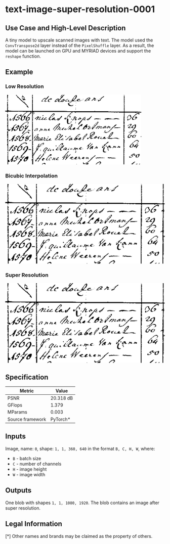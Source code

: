 # text-image-super-resolution-0001

## Use Case and High-Level Description

A tiny model to upscale scanned images with text. The model used the `ConvTranspose2d` layer instead
of the `PixelShuffle` layer. As a result, the model can be launched on GPU and MYRIAD devices and
support the `reshape` function.

## Example

### Low Resolution

![](./assets/img.png)

### Bicubic Interpolation

![](./assets/img_x3c.png)

### Super Resolution

![](./assets/img_x3.png)

## Specification

| Metric                          | Value                                     |
|---------------------------------|-------------------------------------------|
| PSNR                            | 20.318 dB                                 |
| GFlops                          | 1.379                                     |
| MParams                         | 0.003                                     |
| Source framework                | PyTorch\*                                 |

## Inputs

Image, name: `0`, shape: `1, 1, 360, 640` in the format `B, C, H, W`, where:

- `B` - batch size
- `C` - number of channels
- `H` - image height
- `W` - image width

## Outputs

One blob with shapes `1, 1, 1080, 1920`. The blob contains an image after super resolution.

## Legal Information
[*] Other names and brands may be claimed as the property of others.
